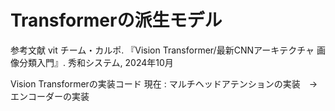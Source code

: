# Transformerの派生モデル
参考文献
vit
チーム・カルポ. 『Vision Transformer/最新CNNアーキテクチャ 画像分類入門』. 秀和システム, 2024年10月

Vision Transformerの実装コード
現在 : マルチヘッドアテンションの実装　->　エンコーダーの実装


